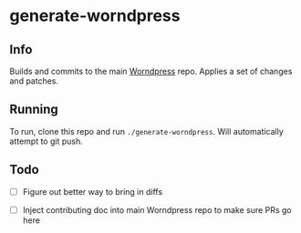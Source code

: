 # generate-worndpress

## Info
Builds and commits to the main [Worndpress](https://github.com/worndpress/Worndpress) repo. Applies a set of changes and patches.


## Running
To run, clone this repo and run `./generate-worndpress`. Will automatically attempt to git push.

## Todo
 * [ ] Figure out better way to bring in diffs
 * [ ] Inject contributing doc into main Worndpress repo to make sure PRs go here

